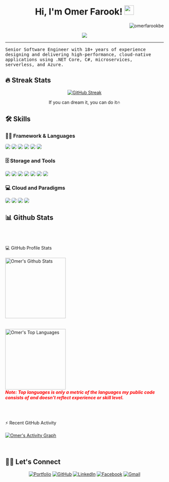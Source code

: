 <h1 align="center">
    Hi, I'm Omer Farook!
    <img src="https://media.giphy.com/media/hvRJCLFzcasrR4ia7z/giphy.gif" width="30">
</h1>
<img src="https://komarev.com/ghpvc/?username=omerfarookbe&label=Profile%20Views&color=0e75b6&style=flat" align='right'
    alt="omerfarookbe" />
<br />

<!-- Typing SVG by DenverCoder1 - https://github.com/DenverCoder1/readme-typing-svg -->
<p align="center">
    <a href="https://github.com/DenverCoder1/readme-typing-svg"><img
            src="https://readme-typing-svg.herokuapp.com?lines=Senior+Software+Enginner;Cloud+Specialist;.NET+Developer;.NET+Architect&center=true&width=380&height=45&font=Fira+Code&pause=1000&color=F70000"></a>
</p>
<hr />
<samp>
Senior Software Engineer with 18+ years of experience designing and delivering high-performance, cloud-native applications using .NET Core, C#, microservices, serverless, and Azure.
</samp>

## 🔥 Streak Stats

<!-- GitHub Readme Streak Stats - https://github.com/DenverCoder1/github-readme-streak-stats -->
<p align="center">
    <a href="https://git.io/streak-stats"><img
            src="https://github-readme-streak-stats.herokuapp.com?user=omerfarookbe&theme=monokai-metallian&hide_border=true"
            alt="GitHub Streak" /></a>
<p align="center"> If you can dream it, you can do it🔥 </p>
</p>

## 🛠️ Skills

### 👨‍💻 Framework & Languages
<p>
    <img style="border-radius:4px;"
        src="https://img.shields.io/badge/.NET-5C2D91?style=for-the-badge&logo=.net&logoColor=white">
    <img style="border-radius:4px;"
        src="https://img.shields.io/badge/C%23-239120?style=for-the-badge&logo=c-sharp&logoColor=white">
    <img style="border-radius:4px;"
        src="https://img.shields.io/badge/JavaScript-F7DF1E?style=for-the-badge&logo=javascript&logoColor=black">
    <img style="border-radius:4px;"
        src="https://img.shields.io/badge/TypeScript-007ACC?style=for-the-badge&logo=typescript&logoColor=white">
    <img style="border-radius:4px;"
        src="https://img.shields.io/badge/HTML5-E34F26?style=for-the-badge&logo=html5&logoColor=white">
    <img style="border-radius:4px;"
        src="https://img.shields.io/badge/CSS3-1572B6?style=for-the-badge&logo=css3&logoColor=white">
</p>

### 🗄️ Storage and Tools
<p>
    <img style="border-radius:4px;"
        src="https://img.shields.io/badge/Microsoft_SQL_Server-CC2927?style=for-the-badge&logo=microsoft-sql-server&logoColor=white">
    <img style="border-radius:4px;"
        src="https://img.shields.io/badge/Elastic_Search-005571?style=for-the-badge&logo=elasticsearch&logoColor=white">
    <img style="border-radius:4px;"
        src="https://img.shields.io/badge/MongoDB-4EA94B?style=for-the-badge&logo=mongodb&logoColor=white">
    <img style="border-radius:4px;"
        src="https://img.shields.io/badge/MySQL-005C84?style=for-the-badge&logo=mysql&logoColor=white">
    <img style="border-radius:4px;"
        src="https://img.shields.io/badge/GitHub-100000?style=for-the-badge&logo=github&logoColor=white">
    <img style="border-radius:4px;"
        src="https://img.shields.io/badge/GIT-E44C30?style=for-the-badge&logo=git&logoColor=white">
    <img style="border-radius:4px;"
        src="https://img.shields.io/badge/GitHub_Actions-2088FF?style=for-the-badge&logo=github-actions&logoColor=white">
</p>

### 💻 Cloud and Paradigms
<p>
    <img style="border-radius:4px;"
        src="https://img.shields.io/badge/Microsoft_Azure-0089D6?style=for-the-badge&logo=microsoft-azure&logoColor=white">
    <img style="border-radius:4px;"
        src="https://img.shields.io/badge/Amazon_AWS-232F3E?style=for-the-badge&logo=amazon-aws&logoColor=white">
    <img style="border-radius:4px;"
        src="https://img.shields.io/static/v1?style=for-the-badge&message=Docker&color=2496ED&logo=Docker&logoColor=FFFFFF&label=">
    <img style="border-radius:4px;"
        src="https://img.shields.io/static/v1?style=for-the-badge&message=Scrum+Alliance&color=009FDA&logo=Scrum+Alliance&logoColor=FFFFFF&label=">
</p>

## 📊 Github Stats
<br /><br />

<summary>💻 GitHub Profile Stats</summary>
<br />
<a href="https://github.com/anuraghazra/github-readme-stats"><img alt="Omer's Github Stats"
        src="https://github-readme-stats.vercel.app/api?username=omerfarookbe&show_icons=true&count_private=true&theme=react&hide_border=true&bg_color=1F222E&title_color=F85D7F&icon_color=F8D866"
        height="192px" /></a>
<br /><br /><br />
<a href="https://github.com/anuraghazra/github-readme-stats"><img alt="Omer's Top Languages"
        src="https://github-readme-stats.vercel.app/api/top-langs/?username=omerfarookbe&langs_count=8&layout=compact&theme=react&hide_border=true&bg_color=1F222E&title_color=F85D7F&icon_color=F8D866"
        height="192px" /></a>
<br />
<span style="color:red; font-size: 14px; font-style: italic; font-weight: bold;">Note: Top languages is only a metric of
    the languages my public code consists of and doesn't reflect
    experience or skill level.</span>

<br /><br />

<summary>⚡ Recent GitHub Activity</summary>
<br />
<a href="https://github.com/ashutosh00710/github-readme-activity-graph"><img alt="Omer's Activity Graph"
        src="https://github-readme-activity-graph.vercel.app/graph?username=omerfarookbe&bg_color=1F222E&color=F8D866&line=F85D7F&point=FFFFFF&hide_border=true" /></a>
<br />

<br />
<br />

## 🙋‍♀️ Let's Connect
<p align="center">
    <a href="https://omerfarookbe.github.io/" target="_blank"><img
            src="https://img.icons8.com/bubbles/50/000000/web.png" alt="Portfolio" /></a>
    <a href="https://github.com/omerfarookbe" target="_blank"><img
            src="https://img.icons8.com/bubbles/50/000000/github.png" alt="GitHub" /></a>
    <a href="https://www.linkedin.com/in/omerfarookbe/" target="_blank"><img
            src="https://img.icons8.com/bubbles/50/000000/linkedin.png" alt="LinkedIn" /></a>
    <a href="https://www.facebook.com/omerfarook/" target="_blank"><img
            src="https://img.icons8.com/bubbles/50/000000/facebook-new.png" alt="Facebook" /></a>
    <a href="mailto:omerfarookbe@gmail.com" target="_blank"><img
            src="https://img.icons8.com/bubbles/50/000000/gmail.png" alt="Gmail" /></a>
</p>
